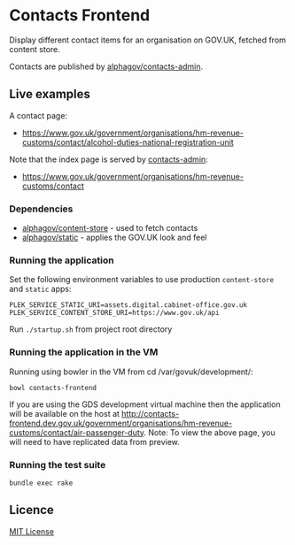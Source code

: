 # Contacts Frontend

Display different contact items for an organisation on GOV.UK, fetched from
content store.

Contacts are published by [alphagov/contacts-admin](https://github.com/alphagov/contacts-admin).

## Live examples

A contact page:
- https://www.gov.uk/government/organisations/hm-revenue-customs/contact/alcohol-duties-national-registration-unit

Note that the index page is served by [contacts-admin](https://github.com/alphagov/contacts-admin):
- https://www.gov.uk/government/organisations/hm-revenue-customs/contact


### Dependencies

- [alphagov/content-store](https://github.com/alphagov/content-store) - used to
  fetch contacts
- [alphagov/static](https://github.com/alphagov/staticc) - applies the GOV.UK
  look and feel

### Running the application

Set the following environment variables to use production `content-store` and `static` apps:

`PLEK_SERVICE_STATIC_URI=assets.digital.cabinet-office.gov.uk`
`PLEK_SERVICE_CONTENT_STORE_URI=https://www.gov.uk/api`

Run `./startup.sh` from project root directory

### Running the application in the VM

Running using bowler in the VM from cd /var/govuk/development/:

```
bowl contacts-frontend
```

If you are using the GDS development virtual machine then the application will be available on the host at http://contacts-frontend.dev.gov.uk/government/organisations/hm-revenue-customs/contact/air-passenger-duty.
Note: To view the above page, you will need to have replicated data from preview.

### Running the test suite

`bundle exec rake`

## Licence

[MIT License](LICENCE)

